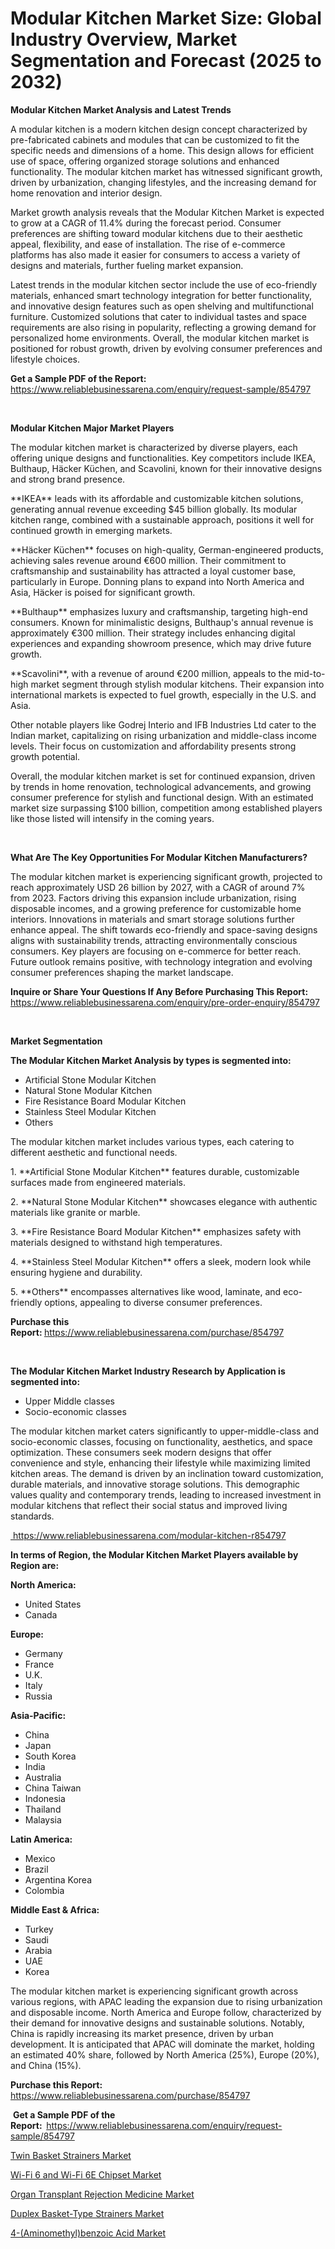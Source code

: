 <p><h1>Modular Kitchen Market Size: Global Industry Overview, Market Segmentation and Forecast (2025 to 2032)</h1></p><p><strong>Modular Kitchen Market Analysis and Latest Trends</strong></p>
<p><p>A modular kitchen is a modern kitchen design concept characterized by pre-fabricated cabinets and modules that can be customized to fit the specific needs and dimensions of a home. This design allows for efficient use of space, offering organized storage solutions and enhanced functionality. The modular kitchen market has witnessed significant growth, driven by urbanization, changing lifestyles, and the increasing demand for home renovation and interior design.</p><p>Market growth analysis reveals that the Modular Kitchen Market is expected to grow at a CAGR of 11.4% during the forecast period. Consumer preferences are shifting toward modular kitchens due to their aesthetic appeal, flexibility, and ease of installation. The rise of e-commerce platforms has also made it easier for consumers to access a variety of designs and materials, further fueling market expansion. </p><p>Latest trends in the modular kitchen sector include the use of eco-friendly materials, enhanced smart technology integration for better functionality, and innovative design features such as open shelving and multifunctional furniture. Customized solutions that cater to individual tastes and space requirements are also rising in popularity, reflecting a growing demand for personalized home environments. Overall, the modular kitchen market is positioned for robust growth, driven by evolving consumer preferences and lifestyle choices.</p></p>
<p><strong>Get a Sample PDF of the Report:&nbsp;</strong> <a href="https://www.reliablebusinessarena.com/enquiry/request-sample/854797?utm_campaign=2106&utm_medium=2&utm_source=Github&utm_content=ia&utm_term=06022025&utm_id=modular-kitchen">https://www.reliablebusinessarena.com/enquiry/request-sample/854797</a></p>
<p>&nbsp;</p>
<p><strong>Modular Kitchen Major Market Players</strong></p>
<p><p>The modular kitchen market is characterized by diverse players, each offering unique designs and functionalities. Key competitors include IKEA, Bulthaup, Häcker Küchen, and Scavolini, known for their innovative designs and strong brand presence. </p><p>**IKEA** leads with its affordable and customizable kitchen solutions, generating annual revenue exceeding $45 billion globally. Its modular kitchen range, combined with a sustainable approach, positions it well for continued growth in emerging markets.</p><p>**Häcker Küchen** focuses on high-quality, German-engineered products, achieving sales revenue around €600 million. Their commitment to craftsmanship and sustainability has attracted a loyal customer base, particularly in Europe. Donning plans to expand into North America and Asia, Häcker is poised for significant growth.</p><p>**Bulthaup** emphasizes luxury and craftsmanship, targeting high-end consumers. Known for minimalistic designs, Bulthaup's annual revenue is approximately €300 million. Their strategy includes enhancing digital experiences and expanding showroom presence, which may drive future growth.</p><p>**Scavolini**, with a revenue of around €200 million, appeals to the mid-to-high market segment through stylish modular kitchens. Their expansion into international markets is expected to fuel growth, especially in the U.S. and Asia.</p><p>Other notable players like Godrej Interio and IFB Industries Ltd cater to the Indian market, capitalizing on rising urbanization and middle-class income levels. Their focus on customization and affordability presents strong growth potential.</p><p>Overall, the modular kitchen market is set for continued expansion, driven by trends in home renovation, technological advancements, and growing consumer preference for stylish and functional design. With an estimated market size surpassing $100 billion, competition among established players like those listed will intensify in the coming years.</p></p>
<p>&nbsp;</p>
<p><strong>What Are The Key Opportunities For Modular Kitchen Manufacturers?</strong></p>
<p><p>The modular kitchen market is experiencing significant growth, projected to reach approximately USD 26 billion by 2027, with a CAGR of around 7% from 2023. Factors driving this expansion include urbanization, rising disposable incomes, and a growing preference for customizable home interiors. Innovations in materials and smart storage solutions further enhance appeal. The shift towards eco-friendly and space-saving designs aligns with sustainability trends, attracting environmentally conscious consumers. Key players are focusing on e-commerce for better reach. Future outlook remains positive, with technology integration and evolving consumer preferences shaping the market landscape.</p></p>
<p><strong>Inquire or Share Your Questions If Any Before Purchasing This Report:</strong> <a href="https://www.reliablebusinessarena.com/enquiry/pre-order-enquiry/854797?utm_campaign=2106&utm_medium=2&utm_source=Github&utm_content=ia&utm_term=06022025&utm_id=modular-kitchen">https://www.reliablebusinessarena.com/enquiry/pre-order-enquiry/854797</a></p>
<p>&nbsp;</p>
<p><strong>Market Segmentation</strong></p>
<p><strong>The Modular Kitchen Market Analysis by types is segmented into:</strong></p>
<p><ul><li>Artificial Stone Modular Kitchen</li><li>Natural Stone Modular Kitchen</li><li>Fire Resistance Board Modular Kitchen</li><li>Stainless Steel Modular Kitchen</li><li>Others</li></ul></p>
<p><p>The modular kitchen market includes various types, each catering to different aesthetic and functional needs. </p><p>1. **Artificial Stone Modular Kitchen** features durable, customizable surfaces made from engineered materials.</p><p>2. **Natural Stone Modular Kitchen** showcases elegance with authentic materials like granite or marble.</p><p>3. **Fire Resistance Board Modular Kitchen** emphasizes safety with materials designed to withstand high temperatures.</p><p>4. **Stainless Steel Modular Kitchen** offers a sleek, modern look while ensuring hygiene and durability.</p><p>5. **Others** encompasses alternatives like wood, laminate, and eco-friendly options, appealing to diverse consumer preferences.</p></p>
<p><strong>Purchase this Report:&nbsp;</strong><a href="https://www.reliablebusinessarena.com/purchase/854797?utm_campaign=2106&utm_medium=2&utm_source=Github&utm_content=ia&utm_term=06022025&utm_id=modular-kitchen">https://www.reliablebusinessarena.com/purchase/854797</a></p>
<p>&nbsp;</p>
<p><strong>The Modular Kitchen Market Industry Research by Application is segmented into:</strong></p>
<p><ul><li>Upper Middle classes</li><li>Socio-economic classes</li></ul></p>
<p><p>The modular kitchen market caters significantly to upper-middle-class and socio-economic classes, focusing on functionality, aesthetics, and space optimization. These consumers seek modern designs that offer convenience and style, enhancing their lifestyle while maximizing limited kitchen areas. The demand is driven by an inclination toward customization, durable materials, and innovative storage solutions. This demographic values quality and contemporary trends, leading to increased investment in modular kitchens that reflect their social status and improved living standards.</p></p>
<p><a href="https://www.reliablebusinessarena.com/modular-kitchen-r854797?utm_campaign=2106&utm_medium=2&utm_source=Github&utm_content=ia&utm_term=06022025&utm_id=modular-kitchen">&nbsp;https://www.reliablebusinessarena.com/modular-kitchen-r854797</a></p>
<p><strong>In terms of Region, the Modular Kitchen Market Players available by Region are:</strong></p>
<p>
    <p> <strong> North America: </strong>
        <ul>
            <li>United States</li>
            <li>Canada</li>
        </ul>
        </p> 
    <p> <strong> Europe: </strong>
        <ul>
            <li>Germany</li>
            <li>France</li>
            <li>U.K.</li>
            <li>Italy</li>
            <li>Russia</li>
        </ul>
        </p> 
    <p> <strong> Asia-Pacific: </strong>
        <ul>
            <li>China</li>
            <li>Japan</li>
            <li>South Korea</li>
            <li>India</li>
            <li>Australia</li>
            <li>China Taiwan</li>
            <li>Indonesia</li>
            <li>Thailand</li>
            <li>Malaysia</li>
        </ul>
        </p> 
    <p> <strong> Latin America: </strong>
        <ul>
            <li>Mexico</li>
            <li>Brazil</li>
            <li>Argentina Korea</li>
            <li>Colombia</li>
        </ul>
        </p> 
    <p> <strong> Middle East & Africa: </strong>
        <ul>
            <li>Turkey</li>
            <li>Saudi</li>
            <li>Arabia</li>
            <li>UAE</li>
            <li>Korea</li>
        </ul>
    </p>
    </p>
<p><p>The modular kitchen market is experiencing significant growth across various regions, with APAC leading the expansion due to rising urbanization and disposable income. North America and Europe follow, characterized by their demand for innovative designs and sustainable solutions. Notably, China is rapidly increasing its market presence, driven by urban development. It is anticipated that APAC will dominate the market, holding an estimated 40% share, followed by North America (25%), Europe (20%), and China (15%).</p></p>
<p><strong>Purchase this Report: </strong><a href="https://www.reliablebusinessarena.com/purchase/854797?utm_campaign=2106&utm_medium=2&utm_source=Github&utm_content=ia&utm_term=06022025&utm_id=modular-kitchen">https://www.reliablebusinessarena.com/purchase/854797</a></p>
<p>&nbsp;<strong>Get a Sample PDF of the Report:&nbsp;&nbsp;</strong><a href="https://www.reliablebusinessarena.com/enquiry/request-sample/854797?utm_campaign=2106&utm_medium=2&utm_source=Github&utm_content=ia&utm_term=06022025&utm_id=modular-kitchen">https://www.reliablebusinessarena.com/enquiry/request-sample/854797</a></p>
<p><strong></strong></p>
<p><p><a href="https://www.linkedin.com/pulse/key-drivers-twin-basket-strainers-market-trends-future-nikvc?utm_campaign=2106&utm_medium=2&utm_source=Github&utm_content=ia&utm_term=06022025&utm_id=modular-kitchen">Twin Basket Strainers Market</a></p><p><a href="https://www.linkedin.com/pulse/wi-fi-6-6e-chipset-market-research-key-insights-driving-vdjpf?utm_campaign=2106&utm_medium=2&utm_source=Github&utm_content=ia&utm_term=06022025&utm_id=modular-kitchen">Wi-Fi 6 and Wi-Fi 6E Chipset Market</a></p><p><a href="https://www.linkedin.com/pulse/forecasting-organ-transplant-rejection-medicine-market-1ygsf?utm_campaign=2106&utm_medium=2&utm_source=Github&utm_content=ia&utm_term=06022025&utm_id=modular-kitchen">Organ Transplant Rejection Medicine Market</a></p><p><a href="https://www.linkedin.com/pulse/strategic-roadmap-success-global-duplex-basket-type-strainers-pflac?utm_campaign=2106&utm_medium=2&utm_source=Github&utm_content=ia&utm_term=06022025&utm_id=modular-kitchen">Duplex Basket-Type Strainers Market</a></p><p><a href="https://www.linkedin.com/pulse/4-aminomethylbenzoic-acid-market-size-growth-trends-statistics-z7iie?utm_campaign=2106&utm_medium=2&utm_source=Github&utm_content=ia&utm_term=06022025&utm_id=modular-kitchen">4-(Aminomethyl)benzoic Acid Market</a></p></p>